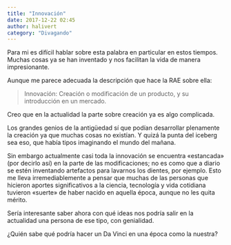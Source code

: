 ```yaml
---
title: "Innovación"
date: 2017-12-22 02:45
author: halivert
category: "Divagando"
---
```


Para mi es difícil hablar sobre esta palabra en particular en estos tiempos.
Muchas cosas ya se han inventado y nos facilitan la vida de manera
impresionante.

Aunque me parece adecuada la descripción que hace la RAE sobre ella:

> Innovación: Creación o modificación de un producto, y su introducción en un
> mercado.

<!--Seguir leyendo-->

Creo que en la actualidad la parte sobre creación ya es algo complicada.

Los grandes genios de la antigüedad sí que podían desarrollar plenamente la
creación ya que muchas cosas no existían. Y quizá la punta del iceberg sea
eso, que había tipos imaginando el mundo del mañana.

Sin embargo actualmente casi toda la innovación se encuentra «estancada» (por
decirlo así) en la parte de las modificaciones; no es como que a diario se
estén inventando artefactos para lavarnos los dientes, por ejemplo. Esto me
lleva irremediablemente a pensar que muchas de las personas que hicieron
aportes significativos a la ciencia, tecnología y vida cotidiana tuvieron
«suerte» de haber nacido en aquella época, aunque no les quita mérito.

Sería interesante saber ahora con qué ideas nos podría salir en la actualidad
una persona de ese tipo, con genialidad.

¿Quién sabe qué podría hacer un Da Vinci en una época como la nuestra?
